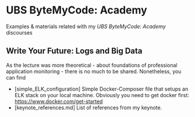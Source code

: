 # UBS ByteMyCode: Academy
Examples  &amp; materials related with my _UBS ByteMyCode: Academy_ discourses

## Write Your Future: Logs and Big Data

As the lecture was more theoretical - about foundations of professional application monitoring - there is no much to be shared. Nonetheless, you can find
- [simple_ELK_configuration] Simple Docker-Composer file that setups an ELK stack on your local machine. Obviously you need to get docker first: https://www.docker.com/get-started
- [keynote_references.md] List of references from my keynote.

